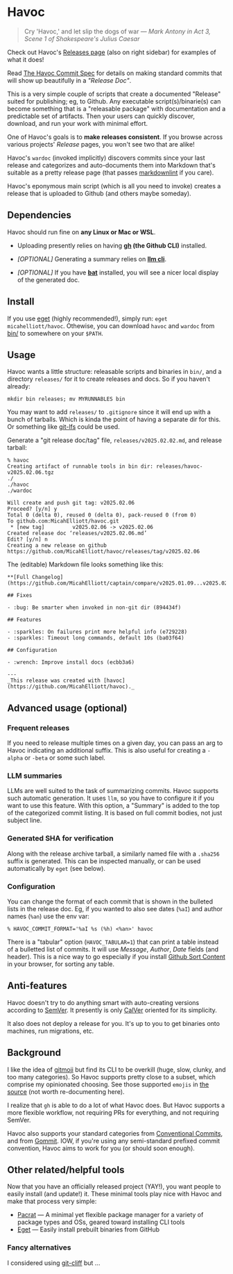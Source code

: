 # Havoc

> Cry 'Havoc,' and let slip the dogs of war
> — _Mark Antony in Act 3, Scene 1 of Shakespeare's Julius Caesar_

Check out Havoc's [Releases
page](https://github.com/MicahElliott/havoc/releases) (also on right sidebar)
for examples of what it does!

Read [The Havoc Commit Spec](https://micahelliott.github.io/havoc/) for
details on making standard commits that will show up beautifully in a
_"Release Doc"_.

This is a very simple couple of scripts that create a documented "Release"
suited for publishing; eg, to Github. Any executable script(s)/binarie(s) can
become something that is a "releasable package" with documentation and a
predictable set of artifacts. Then your users can quickly discover, download,
and run your work with minimal effort.

One of Havoc's goals is to **make releases consistent**. If you browse across
various projects' _Release_ pages, you won't see two that are alike!

Havoc's `wardoc` (invoked implicitly) discovers commits since your last
release and categorizes and auto-documents them into Markdown that's suitable
as a pretty release page (that passes
[markdownlint](https://github.com/markdownlint/markdownlint) if you care).

Havoc's eponymous main script (which is all you need to invoke) creates a
release that is uploaded to Github (and others maybe someday).

## Dependencies

Havoc should run fine on **any Linux or Mac or WSL**.

- Uploading presently relies on having **[gh](https://cli.github.com/) (the
  Github CLI)** installed.

- _[OPTIONAL]_ Generating a summary relies on **[llm cli](https://github.com/simonw/llm)**.

- _[OPTIONAL]_ If you have **[bat](https://github.com/sharkdp/bat)**
  installed, you will see a nicer local display of the generated doc.

## Install

If you use [eget](https://github.com/zyedidia/eget) (highly recommended!),
simply run: `eget micahelliott/havoc`. Othewise, you can download `havoc` and
`wardoc` from [bin/](./bin) to somewhere on your `$PATH`.

## Usage

Havoc wants a little structure: releasable scripts and binaries in `bin/`, and
a directory `releases/` for it to create releases and docs. So if you haven't
already:

```
mkdir bin releases; mv MYRUNNABLES bin
```

You may want to add `releases/` to `.gitignore` since it will end up with a
bunch of tarballs. Which is kinda the point of having a separate dir for this.
Or something like [git-lfs](https://github.com/git-lfs/git-lfs) could be used.

Generate a "git release doc/tag" file, `releases/v2025.02.02.md`, and release
tarball:

```
% havoc
Creating artifact of runnable tools in bin dir: releases/havoc-v2025.02.06.tgz
./
./havoc
./wardoc

Will create and push git tag: v2025.02.06
Proceed? [y/n] y
Total 0 (delta 0), reused 0 (delta 0), pack-reused 0 (from 0)
To github.com:MicahElliott/havoc.git
 * [new tag]         v2025.02.06 -> v2025.02.06
Created release doc ‘releases/v2025.02.06.md’
Edit? [y/n] n
Creating a new release on github
https://github.com/MicahElliott/havoc/releases/tag/v2025.02.06
```

The (editable) Markdown file looks something like this:

```
**[Full Changelog](https://github.com/MicahElliott/captain/compare/v2025.01.09...v2025.02.02)**

## Fixes

- :bug: Be smarter when invoked in non-git dir (894434f)

## Features

- :sparkles: On failures print more helpful info (e729228)
- :sparkles: Timeout long commands, default 10s (ba03f64)

## Configuration

- :wrench: Improve install docs (ecbb3a6)

---
_This release was created with [havoc](https://github.com/MicahElliott/havoc)._
```

## Advanced usage (optional)

### Frequent releases

If you need to release multiple times on a given day, you can pass an arg to
Havoc indicating an additional suffix. This is also useful for creating a
`-alpha` or `-beta` or some such label.

### LLM summaries

LLMs are well suited to the task of summarizing commits. Havoc supports such
automatic generation. It uses `llm`, so you have to configure it if you want
to use this feature. With this option, a "Summary" is added to the top of the
categorized commit listing. It is based on full commit bodies, not just
subject line.

### Generated SHA for verification

Along with the release archive tarball, a similarly named file with a
`.sha256` suffix is generated. This can be inspected manually, or can be used
automatically by `eget` (see below).

### Configuration

You can change the format of each commit that is shown in the bulleted lists
in the release doc. Eg, if you wanted to also see dates (`%aI`) and author
names (`%an`) use the env var:

```
% HAVOC_COMMIT_FORMAT='%aI %s (%h) <%an>' havoc
```

There is a "tabular" option (`HAVOC_TABULAR=1`) that can print a table instead
of a bulletted list of commits. It will use _Message_, _Author_, _Date_
fields (and header). This is a nice way to go especially if you install
[Github Sort
Content](https://github.com/Mottie/GitHub-userscripts/wiki/GitHub-sort-content)
in your browser, for sorting any table.

## Anti-features

Havoc doesn't try to do anything smart with auto-creating versions according
to [SemVer](https://semver.org/). It presently is only
[CalVer](https://calver.org/) oriented for its simplicity.

It also does not deploy a release for you. It's up to you to get binaries onto
machines, run migrations, etc.

## Background

I like the idea of [gitmoji](https://github.com/carloscuesta/gitmoji-cli) but
find its CLI to be overkill (huge, slow, clunky, and too many categories). So Havoc
supports pretty close to a subset, which comprise my opinionated choosing. See
those supported `emojis` in [the source](./bin/wardoc) (not worth re-documenting
here).

I realize that `gh` is able to do a lot of what Havoc does. But Havoc supports
a more flexible workflow, not requiring PRs for everything, and not requiring
SemVer.

Havoc also supports your standard categories from [Conventional
Commits](https://www.conventionalcommits.org/en/v1.0.0/#specification), and
from [Gommit](https://github.com/antham/gommit). IOW, if you're using any
semi-standard prefixed commit convention, Havoc aims to work for you (or
should soon enough).

## Other related/helpful tools

Now that you have an officially released project (YAY!), you want people to
easily install (and update!) it. These minimal tools play nice with Havoc and
make that process very simple:

- [Pacrat](https://github.com/MicahElliott/pacrat) — A minimal yet flexible
  package manager for a variety of package types and OSs, geared toward
  installing CLI tools
- [Eget](https://github.com/zyedidia/eget) — Easily install prebuilt binaries from GitHub

### Fancy alternatives

I considered using [git-cliff](https://github.com/orhun/git-cliff) but ...
